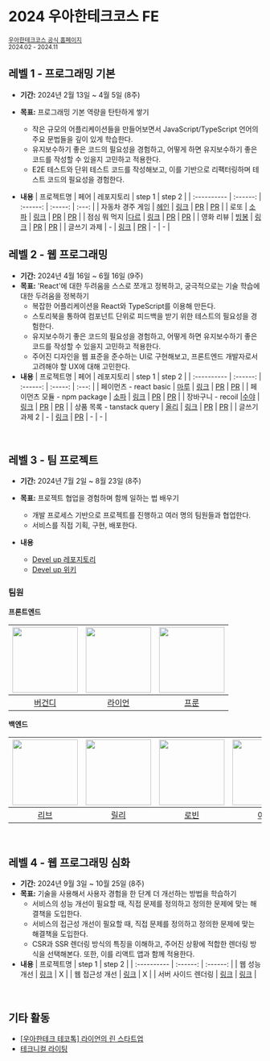 # 2024 우아한테크코스 FE

<sub> [우아한테크코스 공식 홈페이지](https://www.woowacourse.io/)</sub>  
<sub>2024.02 - 2024.11 </sub>  

## 레벨 1 - 프로그래밍 기본

- **기간:** 2024년 2월 13일 ~ 4월 5일 (8주)
- **목표:** 프로그래밍 기본 역량을 탄탄하게 쌓기

  - 작은 규모의 어플리케이션들을 만들어보면서 JavaScript/TypeScript 언어의 주요 문법들을 깊이 있게 학습한다.
  - 유지보수하기 좋은 코드의 필요성을 경험하고, 어떻게 하면 유지보수하기 좋은 코드를 작성할 수 있을지 고민하고 적용한다.
  - E2E 테스트와 단위 테스트 코드를 작성해보고, 이를 기반으로 리팩터링하며 테스트 코드의 필요성을 경험한다.

- **내용**
  | 프로젝트명 | 페어 | 레포지토리 | step 1 | step 2 |
  | :---------- | :------: | :------: | :-----: | :---: |
  | 자동차 경주 게임 | [헤인](https://github.com/Hain-tain) | [링크](https://github.com/Parkhanyoung/javascript-racingcar) | [PR](https://github.com/woowacourse/javascript-racingcar/pull/276) | [PR](https://github.com/woowacourse/javascript-racingcar/pull/319) |
  | 로또 | [소파](https://github.com/ss0526100) | [링크](https://github.com/Parkhanyoung/javascript-lotto) | [PR](https://github.com/woowacourse/javascript-lotto/pull/285) | [PR](https://github.com/woowacourse/javascript-lotto/pull/325) |
  | 점심 뭐 먹지 |[다르](https://github.com/pp449) | [링크](https://github.com/Parkhanyoung/javascript-lunch) | [PR](https://github.com/woowacourse/javascript-lunch/pull/135) | [PR](https://github.com/woowacourse/javascript-lunch/pull/152) |
  | 영화 리뷰 | [빙봉](https://github.com/Yoonkyoungme) | [링크](https://github.com/Parkhanyoung/javascript-movie-review) | [PR](https://github.com/woowacourse/javascript-movie-review/pull/134) | [PR](https://github.com/woowacourse/javascript-movie-review/pull/148) |
  | 글쓰기 과제 | - | [링크](https://github.com/Parkhanyoung/woowa-writing) | [PR](https://github.com/woowacourse/woowa-writing/pull/136) | - | - |

## 레벨 2 - 웹 프로그래밍

- **기간:** 2024년 4월 16일 ~ 6월 16일 (9주)
- **목표:** 'React'에 대한 두려움을 스스로 쪼개고 정복하고, 궁극적으로는 기술 학습에 대한 두려움을 정복하기
  - 복잡한 어플리케이션을 React와 TypeScript를 이용해 만든다.
  - 스토리북을 통하여 컴포넌트 단위로 피드백을 받기 위한 테스트의 필요성을 경험한다.
  - 유지보수하기 좋은 코드의 필요성을 경험하고, 어떻게 하면 유지보수하기 좋은 코드를 작성할 수 있을지 고민하고 적용한다.
  - 주어진 디자인을 웹 표준을 준수하는 UI로 구현해보고, 프론트엔드 개발자로서 고려해야 할 UX에 대해 고민한다.
- **내용**
  | 프로젝트명 | 페어 | 레포지토리 | step 1 | step 2 |
  | :---------- | :------: | :------: | :-----: | :---: |
  | 페이먼츠 - react basic | [마루](https://github.com/rbgksqkr) | [링크](https://github.com/Parkhanyoung/react-payments) | [PR](https://github.com/woowacourse/react-payments/pull/366) | [PR](https://github.com/woowacourse/react-payments/pull/387) |
  | 페이먼츠 모듈 - npm package | [소파](https://github.com/ss0526100) | [링크](https://github.com/Parkhanyoung/react-modules) | [PR](https://github.com/woowacourse/react-modules/pull/32) | [PR](https://github.com/woowacourse/react-modules/pull/45) |
  | 장바구니 - recoil |[수야](https://github.com/cys4585) | [링크](https://github.com/Parkhanyoung/react-shopping-cart) | [PR](https://github.com/woowacourse/react-shopping-cart/pull/271) | [PR](https://github.com/woowacourse/react-shopping-cart/pull/285) |
  | 상품 목록 - tanstack query | [올리](https://github.com/ImxYJL) | [링크](https://github.com/Parkhanyoung/react-shopping-products) | [PR](https://github.com/woowacourse/react-shopping-products/pull/20) | [PR](https://github.com/woowacourse/react-shopping-products/pull/49) |
  | 글쓰기 과제 2 | - | [링크](https://github.com/Parkhanyoung/woowa-writing) | [PR](https://github.com/woowacourse/woowa-writing/pull/277) | - | - |

<br/>

## 레벨 3 - 팀 프로젝트

- **기간:** 2024년 7월 2일 ~ 8월 23일 (8주)
- **목표:** 프로젝트 협업을 경험하며 함께 일하는 법 배우기
  - 개발 프로세스 기반으로 프로젝트를 진행하고 여러 명의 팀원들과 협업한다.
  - 서비스를 직접 기획, 구현, 배포한다.
- **내용**

  - [Devel up 레포지토리](https://github.com/woowacourse-teams/2024-devel-up)
  - [Devel up 위키](https://github.com/woowacourse-teams/2024-devel-up/wiki)

### 팀원

**프론트엔드**

| <img src="https://avatars.githubusercontent.com/u/109535991?v=4" width="130" height="130"> | <img src ="https://avatars.githubusercontent.com/u/80797824?v=4" width="130" height="130"> | <img src ="https://avatars.githubusercontent.com/u/121149171?v=4" width="130" height="130"> |
| :----------------------------------------------------------------------------------------: | :----------------------------------------------------------------------------------------: | :-----------------------------------------------------------------------------------------: |
|                                  [버건디][버건디 깃허브]                                   |                                  [라이언][라이언 깃허브]                                   |                                     [프룬][프룬 깃허브]                                     |

**백엔드**

| <img src="https://avatars.githubusercontent.com/u/131349867?v=4" width="130" height="130"> | <img src="https://avatars.githubusercontent.com/u/140090179?v=4" width="130" height="130"> | <img src="https://avatars.githubusercontent.com/u/45223837?v=4" width="130" height="130"> | <img src="https://avatars.githubusercontent.com/u/39932141?v=4" width="130" height="130"> | <img src="https://avatars.githubusercontent.com/u/75781414?v=4" width="130" height="130"> |
| :----------------------------------------------------------------------------------------: | :----------------------------------------------------------------------------------------: | :---------------------------------------------------------------------------------------: | :---------------------------------------------------------------------------------------: | :---------------------------------------------------------------------------------------: |
|                                    [리브][리브 깃허브]                                     |                                    [릴리][릴리 깃허브]                                     |                                    [로빈][로빈 깃허브]                                    |                                    [아톰][아톰 깃허브]                                    |                                    [구름][구름 깃허브]                                    |

[버건디 깃허브]: https://github.com/brgndyy
[라이언 깃허브]: https://github.com/Parkhanyoung
[프룬 깃허브]: https://github.com/chosim-dvlpr
[리브 깃허브]: https://github.com/Minjoo522
[릴리 깃허브]: https://github.com/lilychoibb
[로빈 깃허브]: https://github.com/robinjoon
[아톰 깃허브]: https://github.com/le2sky
[구름 깃허브]: https://github.com/alstn113

<br/>

## 레벨 4 - 웹 프로그래밍 심화

- **기간:** 2024년 9월 3일 ~ 10월 25일 (8주)
- **목표:** 기술을 사용해서 사용자 경험을 한 단계 더 개선하는 방법을 학습하기
  - 서비스의 성능 개선이 필요할 때, 직접 문제를 정의하고 정의한 문제에 맞는 해결책을 도입한다.
  - 서비스의 접근성 개선이 필요할 때, 직접 문제를 정의하고 정의한 문제에 맞는 해결책을 도입한다.
  - CSR과 SSR 렌더링 방식의 특징을 이해하고, 주어진 상황에 적합한 렌더링 방식을 선택해본다. 또한, 이를 리액트 앱과 함께 적용한다.
- **내용**
  | 프로젝트명 | step 1 | step 2 |
  | :---------- | :------: | :------: |
  | 웹 성능 개선 | [링크](https://github.com/woowacourse/perf-basecamp/pull/142) | X |
  | 웹 접근성 개선 | [링크](https://github.com/woowacourse/a11y-airline/pull/110) | X |
  | 서버 사이드 렌더링 | [링크](https://github.com/woowacourse/react-ssr/pull/3) | [링크](https://github.com/woowacourse/react-ssr/pull/41) |

<br/>

## 기타 활동
- [[우아한테크 테코톡] 라이언의 린 스타트업](https://youtu.be/Flm-TqN93Ak)
- [테크니컬 라이팅](https://github.com/woowacourse/woowa-writing/pull/578)
